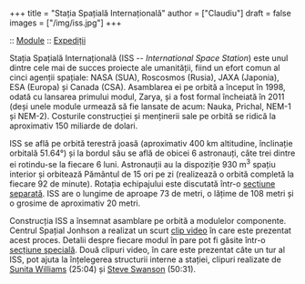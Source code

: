 +++
title = "Stația Spațială Internațională"
author = ["Claudiu"]
draft = false
images = ["/img/iss.jpg"]
+++

:: [Module](<https://www.parsec.ro/iss/module>) :: [Expediții](<https://www.parsec.ro/iss/expeditii>)

Stația Spațială Internațională (ISS -- _International Space Station_) este unul dintre cele mai de succes proiecte ale umanității, fiind un efort comun al cinci agenții spațiale: NASA (SUA), Roscosmos (Rusia), JAXA (Japonia), ESA (Europa) și Canada (CSA). Asamblarea ei pe orbită a început în 1998, odată cu lansarea primului modul, Zarya, și a fost formal încheiată în 2011 (deși unele module urmează să fie lansate de acum: Nauka, Prichal, NEM-1 și NEM-2). Costurile construcției și menținerii sale pe orbită se ridică la aproximativ 150 miliarde de dolari.

ISS se află pe orbită terestră joasă (aproximativ 400 km altitudine, înclinație orbitală 51.64°) și la bordul său se află de obicei 6 astronauți, câte trei dintre ei rotindu-se la fiecare 6 luni. Astronauții au la dispoziție 930 m<sup>3</sup> spațiu interior și orbitează Pământul de 15 ori pe zi (realizează o orbită completă la fiecare 92 de minute). Rotația echipajului este discutată într-o [secțiune separată](<https://www.parsec.ro/expeditii>). ISS are o lungime de aproape 73 de metri, o lățime de 108 metri și o grosime de aproximativ 20 metri.

Construcția ISS a însemnat asamblare pe orbită a modulelor componente. Centrul Spațial Jonhson a realizat un scurt [clip video](<https://www.youtube.com/watch?v=yRqUPjl3tTQ>) în care este prezentat acest proces. Detalii despre fiecare modul în pare pot fi găsite într-o [secțiune specială](<https://www.parsec.ro/iss/module>). Două clipuri video, în care este prezentat câte un tur al ISS, pot ajuta la înțelegerea structurii interne a stației, clipuri realizate de [Sunita Williams](<https://www.youtube.com/watch?v=doN4t5NKW-k>) (25:04) și [Steve Swanson](<https://www.youtube.com/watch?v=QvTmdIhYnes>) (50:31).